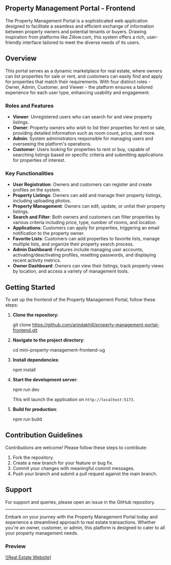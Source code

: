 
## Property Management Portal - Frontend

The Property Management Portal is a sophisticated web application designed to facilitate a seamless and efficient exchange of information between property owners and potential tenants or buyers. Drawing inspiration from platforms like Zillow.com, this system offers a rich, user-friendly interface tailored to meet the diverse needs of its users.

## Overview

This portal serves as a dynamic marketplace for real estate, where owners can list properties for sale or rent, and customers can easily find and apply for properties that match their requirements. With four distinct roles - Owner, Admin, Customer, and Viewer - the platform ensures a tailored experience for each user type, enhancing usability and engagement.

### Roles and Features

- **Viewer**: Unregistered users who can search for and view property listings.
- **Owner**: Property owners who wish to list their properties for rent or sale, providing detailed information such as room count, price, and more.
- **Admin**: System administrators responsible for managing users and overseeing the platform's operations.
- **Customer**: Users looking for properties to rent or buy, capable of searching listings based on specific criteria and submitting applications for properties of interest.

### Key Functionalities

- **User Registration**: Owners and customers can register and create profiles on the system.
- **Property Listings**: Owners can add and manage their property listings, including uploading photos.
- **Property Management**: Owners can edit, update, or unlist their property listings.
- **Search and Filter**: Both owners and customers can filter properties by various criteria including price, type, number of rooms, and location.
- **Applications**: Customers can apply for properties, triggering an email notification to the property owner.
- **Favorite Lists**: Customers can add properties to favorite lists, manage multiple lists, and organize their property search process.
- **Admin Dashboard**: Features include managing user accounts, activating/deactivating profiles, resetting passwords, and displaying recent activity metrics.
- **Owner Dashboard**: Owners can view their listings, track property views by location, and access a variety of management tools.

## Getting Started

To set up the frontend of the Property Management Portal, follow these steps:

1. **Clone the repository**:
  
   git clone https://github.com/arindakhill/property-management-portal-frontend.git
  

2. **Navigate to the project directory**:
   
   cd mini-property-management-frontend-ug
  

3. **Install dependencies**:
   
   npm install
  

4. **Start the development server**:
  
   npm run dev
 
   This will launch the application on `http://localhost:5173`.

5. **Build for production**:
  
   npm run build
  

## Contribution Guidelines

Contributions are welcome! Please follow these steps to contribute:

1. Fork the repository.
2. Create a new branch for your feature or bug fix.
3. Commit your changes with meaningful commit messages.
4. Push your branch and submit a pull request against the main branch.

## Support

For support and queries, please open an issue in the GitHub repository.

---

Embark on your journey with the Property Management Portal today and experience a streamlined approach to real estate transactions. Whether you're an owner, customer, or admin, this platform is designed to cater to all your property management needs.

### Preview

[![Real Estate Website]](https://mum0-my.sharepoint.com/:v:/r/personal/harinda_miu_edu/Documents/Recordings/WAA%20FINAL%20PROJECT%20PRESENTATION%20SUBMISSION%20GROUP%20-%205-20240209_164952-Meeting%20Recording.mp4?csf=1&web=1&e=omsvhe&nav=eyJyZWZlcnJhbEluZm8iOnsicmVmZXJyYWxBcHAiOiJTdHJlYW1XZWJBcHAiLCJyZWZlcnJhbFZpZXciOiJTaGFyZURpYWxvZy1MaW5rIiwicmVmZXJyYWxBcHBQbGF0Zm9ybSI6IldlYiIsInJlZmVycmFsTW9kZSI6InZpZXcifX0%3D
)
